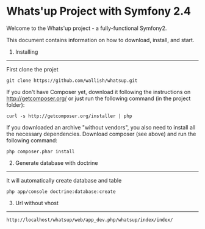 Whats'up Project with Symfony 2.4
=================================

Welcome to the Whats'up project - a fully-functional Symfony2.

This document contains information on how to download, install, and start. 

1) Installing 
----------------------------------

First clone the projet

    git clone https://github.com/wallish/whatsup.git
    
If you don't have Composer yet, download it following the instructions on
http://getcomposer.org/ or just run the following command (in the project folder):

    curl -s http://getcomposer.org/installer | php

If you downloaded an archive "without vendors", you also need to install all
the necessary dependencies. Download composer (see above) and run the
following command:

    php composer.phar install

2) Generate database with doctrine
-----------------------------------

It will automatically create database and table

    php app/console doctrine:database:create

3) Url without vhost
-----------------------------------

    http://localhost/whatsup/web/app_dev.php/whatsup/index/index/

